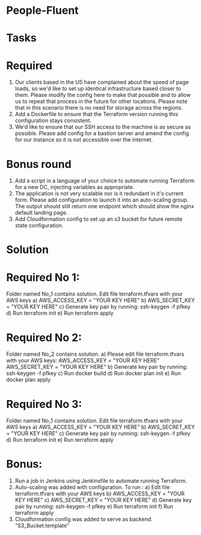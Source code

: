 # People-Fluent


# Tasks
# Required
1.	Our clients based in the US have complained about the speed of page loads, so we'd like to set up identical infrastructure based closer to them. Please modify the config here to make that possible and to allow us to repeat that process in the future for other locations. Please note that in this scenario there is no need for storage across the regions.
2.	Add a Dockerfile to ensure that the Terraform version running this configuration stays consistent.
3.	We'd like to ensure that our SSH access to the machine is as secure as possible. Please add config for a bastion server and amend the config for our instance so it is not accessible over the internet.
# Bonus round
1.	Add a script in a language of your choice to automate running Terraform for a new DC, injecting variables as appropriate.
2.	The application is not very scalable nor is it redundant in it's current form. Please add configuration to launch it into an auto-scaling group. The output should still return one endpoint which should show the nginx default landing page.
3.	Add Cloudformation config to set up an s3 bucket for future remote state configuration.

# Solution
# Required No 1:	
Folder named No_1 contains solution. Edit file terraform.tfvars with your AWS keys
a)	AWS_ACCESS_KEY = "YOUR KEY HERE"
b)	AWS_SECRET_KEY = "YOUR KEY HERE"
c)	Generate key pair by running:
	ssh-keygen -f pfkey
d)	Run terraform init
e)	Run terraform apply
# Required No 2:	
Folder named No_2 contains solution. 
a)	Please edit file terraform.tfvars with your AWS keys:
	AWS_ACCESS_KEY = "YOUR KEY HERE"
        AWS_SECRET_KEY = "YOUR KEY HERE"
b)	Generate key pair by running:
	ssh-keygen -f pfkey
c)	Run docker build
d)	Run docker plan init
e)	Run docker plan apply
# Required No 3:	
Folder named No_1 contains solution. Edit file terraform.tfvars with your AWS keys
a)	AWS_ACCESS_KEY = "YOUR KEY HERE"
b)	AWS_SECRET_KEY = "YOUR KEY HERE"
c)	Generate key pair by running:
	ssh-keygen -f pfkey
d)	Run terraform init
e)	Run terraform apply
# Bonus:	
1.	Run a job in Jenkins using Jenkinsfile to automate running Terraform.
2.	Auto-scaling was added with configuration. To run :
a)	Edit file terraform.tfvars with your AWS keys
b)	AWS_ACCESS_KEY = "YOUR KEY HERE"
c)	AWS_SECRET_KEY = "YOUR KEY HERE"
d)	Generate key pair by running:
	ssh-keygen -f pfkey
e)	Run terraform init
f)	Run terraform apply
3.	Cloudformation config was added to serve as backend. “S3_Bucket.template”
